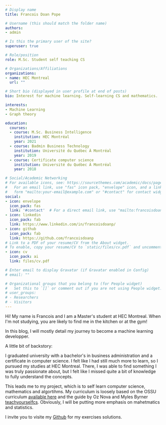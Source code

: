 ```yaml
---
# Display name
title: Francois Doan Pope

# Username (this should match the folder name)
authors:
- admin

# Is this the primary user of the site?
superuser: true

# Role/position
role: M.Sc. Student self teaching CS

# Organizations/Affiliations
organizations:
- name: HEC Montreal
  url: ""

# Short bio (displayed in user profile at end of posts)
bio: Interest for machine learning. Self-learning CS and mathematics. 

interests:
- Machine Learning
- Graph theory

education:
  courses:
  - course: M.Sc. Business Intelligence
    institution: HEC Montréal
    year: 2021
  - course: Badmin Business Technology
    institution: Université du Québec À Montréal
    year: 2019
  - course: Certificate computer science
    institution: Université du Québec À Montréal
    year: 2018

# Social/Academic Networking
# For available icons, see: https://sourcethemes.com/academic/docs/page-builder/#icons
#   For an email link, use "fas" icon pack, "envelope" icon, and a link in the
#   form "mailto:your-email@example.com" or "#contact" for contact widget.
social:
- icon: envelope
  icon_pack: fas
  link: '#contact'  # For a direct email link, use "mailto:francoisdoanp@gmail.com".
- icon: linkedin
  icon_pack: fab
  link: https://www.linkedin.com/in/francoisdoanp/
- icon: github
  icon_pack: fab
  link: https://github.com/francoisdoanp
# Link to a PDF of your resume/CV from the About widget.
# To enable, copy your resume/CV to `static/files/cv.pdf` and uncomment the lines below.
- icon: cv
  icon_pack: ai
  link: files/cv.pdf

# Enter email to display Gravatar (if Gravatar enabled in Config)
# email: ""

# Organizational groups that you belong to (for People widget)
#   Set this to `[]` or comment out if you are not using People widget.
# user_groups:
# - Researchers
# - Visitors
---
```


Hi! My name is Francois and I am a Master's student at HEC Montreal. When I'm not studying, you are likely to find me in the kitchen or at the gym!

In this blog, I will mostly detail my journey to become a machine learning developper. 

A little bit of backstory:

I graduated university with a bachelor's in business administration and a certificate in computer science. I felt like I had still much more to learn, so I pursued my studies at HEC Montreal. There, I was able to find something I was truly passionate about, but I felt like I missed quite a bit of knowledge to fully understand the concepts. 

This leads me to my project, which is to self learn computer science, mathematics and algortihms. My curriculum is loosely based on the OSSU curriculum [available here](https://ossu.firebaseapp.com/#/curriculum) and the guide by Oz Nova and Myles Byrner [teachyourselfcs](https://teachyourselfcs.com). Obviously, I will be putting more emphasis on mahetmatics and statistics. 

I invite you to visite my [Github](https://github.com/francoisdoanp/cscurriculum) for my exercises solutions.


